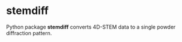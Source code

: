 # stemdiff

Python package **stemdiff** converts 4D-STEM data to a single powder diffraction pattern.
